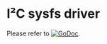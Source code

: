 # I²C sysfs driver

Please refer to
[![GoDoc](https://godoc.org/github.com/maruel/dlibox/go/pio/buses/i2c?status.svg)](https://godoc.org/github.com/maruel/dlibox/go/pio/buses/i2c).

